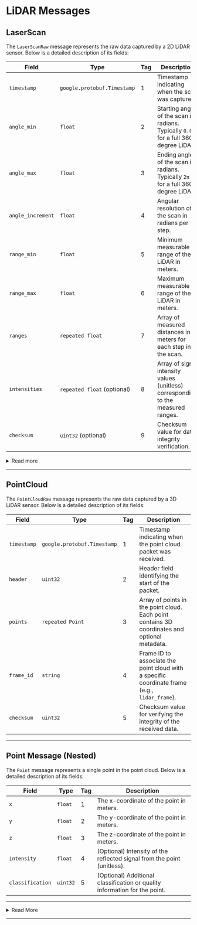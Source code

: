 # LiDAR Messages

## LaserScan

The `LaserScanRaw` message represents the raw data captured by a 2D LiDAR sensor. Below is a detailed description of its fields:

| **Field**           | **Type**                      | **Tag** | **Description**                                                                                      |
|----------------------|-------------------------------|---------|------------------------------------------------------------------------------------------------------|
| `timestamp`         | `google.protobuf.Timestamp`   | 1       | Timestamp indicating when the scan was captured.                                                    |
| `angle_min`         | `float`                      | 2       | Starting angle of the scan in radians. Typically `0.0` for a full 360-degree LiDAR.                 |
| `angle_max`         | `float`                      | 3       | Ending angle of the scan in radians. Typically `2π` for a full 360-degree LiDAR.                   |
| `angle_increment`   | `float`                      | 4       | Angular resolution of the scan in radians per step.                                                 |
| `range_min`         | `float`                      | 5       | Minimum measurable range of the LiDAR in meters.                                                    |
| `range_max`         | `float`                      | 6       | Maximum measurable range of the LiDAR in meters.                                                    |
| `ranges`            | `repeated float`             | 7       | Array of measured distances in meters for each step in the scan.                                    |
| `intensities`       | `repeated float` (optional)  | 8       | Array of signal intensity values (unitless) corresponding to the measured ranges.                   |
| `checksum`          | `uint32` (optional)          | 9       | Checksum value for data integrity verification.                                                     |

<details>
<summary> Read more </summary>

### `timestamp`
- Captures the time when the scan data was recorded. Useful for synchronizing data with other sensors.

### `angle_min` & `angle_max`
- Represent the angular limits of the scan:
  - `angle_min = 0.0`: The scan starts at 0 radians.
  - `angle_max = 6.28319`: The scan ends at `2π` radians.

### `angle_increment`
- Defines the angular resolution (spacing) between consecutive measurements. 
- Example: An angular increment of `0.01745` radians corresponds to a 1-degree step.

### `range_min` & `range_max`
- Define the valid distance range for the LiDAR sensor. Measurements outside this range are considered invalid.

### `ranges`
- Contains the measured distances for each angular step. 
- The array size is calculated as:

Number of Steps = (angle_max - angle_min) / angle_increment

### `intensities`
- (Optional) Reflectance values corresponding to each measured range. Higher values indicate stronger reflections.

### `checksum`
- (Optional) Ensures the integrity of the transmitted data. Typically calculated using a CRC or similar algorithm.

## Example Usage

Here’s an example of a serialized `LaserScanRaw` message in JSON format:

```json
{
"timestamp": "2024-12-16T10:45:00Z",
"angle_min": 0.0,
"angle_max": 6.28319,
"angle_increment": 0.01745,
"range_min": 0.15,
"range_max": 12.0,
"ranges": [1.0, 1.05, 1.1, 1.2, 1.15],
"intensities": [150, 145, 140, 135, 130],
"checksum": 12345
}
```

### `to get (x,y) vlaue for a point

convert from polar to cartesion co-ordinates

    ```
        x = range * cos(angle)
        y = range * sin(angle)
    ```

</details>

---

## PointCloud

The `PointCloudRaw` message represents the raw data captured by a 3D LiDAR sensor. Below is a detailed description of its fields:

| **Field**       | **Type**                    | **Tag** | **Description**                                                                                   |
|------------------|-----------------------------|---------|---------------------------------------------------------------------------------------------------|
| `timestamp`     | `google.protobuf.Timestamp` | 1       | Timestamp indicating when the point cloud packet was received.                                   |
| `header`        | `uint32`                   | 2       | Header field identifying the start of the packet.                                                |
| `points`        | `repeated Point`           | 3       | Array of points in the point cloud. Each point contains 3D coordinates and optional metadata.    |
| `frame_id`      | `string`                   | 4       | Frame ID to associate the point cloud with a specific coordinate frame (e.g., `lidar_frame`).   |
| `checksum`      | `uint32`                   | 5       | Checksum value for verifying the integrity of the received data.                                 |

---

## Point Message (Nested)

The `Point` message represents a single point in the point cloud. Below is a detailed description of its fields:

| **Field**         | **Type**     | **Tag** | **Description**                                                                                 |
|--------------------|--------------|---------|-------------------------------------------------------------------------------------------------|
| `x`               | `float`     | 1       | The x-coordinate of the point in meters.                                                       |
| `y`               | `float`     | 2       | The y-coordinate of the point in meters.                                                       |
| `z`               | `float`     | 3       | The z-coordinate of the point in meters.                                                       |
| `intensity`       | `float`     | 4       | (Optional) Intensity of the reflected signal from the point (unitless).                        |
| `classification`  | `uint32`    | 5       | (Optional) Additional classification or quality information for the point.                     |

---

<details>
<summary> Read More </summary>

### `timestamp`
- Captures the time the data was received.
- Useful for aligning data from multiple sensors or frames in time-sensitive applications.

### `header`
- Identifies the start of a packet.
- Used by the receiver to validate that the incoming data is a valid point cloud packet.

### `points`
- Represents the collection of 3D points in the point cloud.
- Each `Point` contains detailed information such as position (`x`, `y`, `z`), reflectivity (`intensity`), and optional classification data.

### `frame_id`
- Provides a reference frame for the point cloud.
- Used in applications where the point cloud data must be transformed or aligned to a common frame (e.g., robot-relative or world-relative).

### `checksum`
- Ensures data integrity by verifying that the packet was not corrupted during transmission.

### `x`, `y`, `z`
- Cartesian coordinates representing the position of a point in 3D space.
- Measured in meters and define the spatial location of the point.

### `intensity`
- Optional field that captures the reflectance strength of the LiDAR return signal.
- Higher values indicate better reflectivity, useful for distinguishing between materials.

### `classification`
- Optional field to tag points with additional semantic information.
- Example: 1 = ground, 2 = obstacle, 3 = vegetation.

---

## Example Usage

Below is an example JSON representation of a `PointCloudRaw` message:

```json
{
  "timestamp": "2024-12-16T10:45:00Z",
  "header": 12345,
  "points": [
    {"x": 1.0, "y": 2.0, "z": 0.5, "intensity": 150.0, "classification": 1},
    {"x": 1.5, "y": 2.5, "z": 0.6, "intensity": 145.0, "classification": 2},
    {"x": 1.8, "y": 2.8, "z": 0.7, "intensity": 140.0, "classification": 0}
  ],
  "frame_id": "lidar_frame",
  "checksum": 67890
}
```
</details>

---